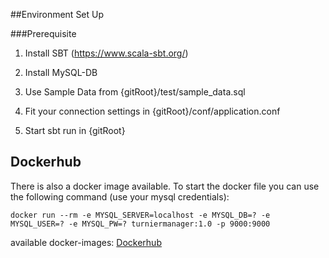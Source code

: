 ##Environment Set Up

###Prerequisite
1. Install SBT (https://www.scala-sbt.org/)

2. Install MySQL-DB

3. Use Sample Data from {gitRoot}/test/sample_data.sql

4. Fit your connection settings in {gitRoot}/conf/application.conf

5. Start sbt run in {gitRoot}

## Dockerhub
There is also a docker image available. To start the docker file you can use the following command (use your mysql credentials):

`docker run --rm -e MYSQL_SERVER=localhost -e MYSQL_DB=? -e MYSQL_USER=? -e MYSQL_PW=? turniermanager:1.0 -p 9000:9000`

available docker-images: [Dockerhub](https://hub.docker.com/r/holzleube/turniermanager) 
